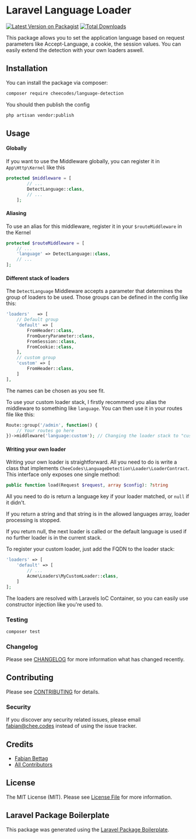 # Laravel Language Loader

[![Latest Version on Packagist](https://img.shields.io/packagist/v/cheecodes/language-detection.svg?style=flat-square)](https://packagist.org/packages/cheecodes/language-detection)
[![Total Downloads](https://img.shields.io/packagist/dt/cheecodes/language-detection.svg?style=flat-square)](https://packagist.org/packages/cheecodes/language-detection)

This package allows you to set the application language based on request parameters like Accept-Language, a cookie, the session values.
You can easily extend the detection with your own loaders aswell.
## Installation

You can install the package via composer:

```bash
composer require cheecodes/language-detection
```

You should then publish the config

```bash
php artisan vendor:publish
```

## Usage

#### Globally

If you want to use the Middleware globally, you can register it in `App\Http\Kernel` like this

```php
protected $middleware = [
        // ...
        DetectLanguage::class,
        // ...
    ];
```

#### Aliasing

To use an alias for this middleware, register it in your `$routeMiddleware` in the Kernel

```php
protected $routeMiddleware = [
    // ...
    'language' => DetectLanguage::class,
    // ...
];
```

#### Different stack of loaders

The `DetectLanguage` Middleware accepts a parameter that determines the group of loaders to be used.
Those groups can be defined in the config like this:

```php
'loaders'   => [
    // Default group
    'default' => [
        FromHeader::class,
        FromQueryParameter::class,
        FromSession::class,
        FromCookie::class,
    ],
    // custom group
    'custom' => [
        FromHeader::class,
    ]
],
```

The names can be chosen as you see fit. 

To use your custom loader stack, I firstly recommend you alias the middleware to something like `language`.
You can then use it in your routes file like this:

```php
Route::group('/admin', function() {
    // Your routes go here
})->middleware('language:custom'); // Changing the loader stack to "custom"
```

#### Writing your own loader

Writing your own loader is straightforward. All you need to do is write a class that implements `CheeCodes\LanguageDetection\Loader\LoaderContract`.
This interface only exposes one single method:

```php
public function load(Request $request, array $config): ?string
```

All you need to do is return a language key if your loader matched, or `null` if it didn't.

If you return a string and that string is in the allowed languages array, loader processing is stopped.

If you return null, the next loader is called or the default language is used if no further loader is in the current stack.


To register your custom loader, just add the FQDN to the loader stack:
```php
'loaders' => [
    'default' => [
        // ...
        Acme\Loaders\MyCustomLoader::class,    
    ]
];
```

The loaders are resolved with Laravels IoC Container, so you can easily use constructor injection like you're used to.

### Testing

``` bash
composer test
```

### Changelog

Please see [CHANGELOG](CHANGELOG.md) for more information what has changed recently.

## Contributing

Please see [CONTRIBUTING](CONTRIBUTING.md) for details.

### Security

If you discover any security related issues, please email [fabian@chee.codes](mailto:fabian@chee.codes) instead of using the issue tracker.

## Credits

- [Fabian Bettag](https://github.com/cheecodes)
- [All Contributors](../../contributors)

## License

The MIT License (MIT). Please see [License File](LICENSE.md) for more information.

## Laravel Package Boilerplate

This package was generated using the [Laravel Package Boilerplate](https://laravelpackageboilerplate.com).
